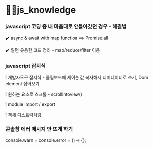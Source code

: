 # 🧞‍♂️js_knowledge

### javascript 코딩 중 내 마음대로 안돌아갔던 경우 - 해결법

✔️ async & await with map function ==> Promise.all 

✔️ 알면 유용한 코드 정리 - map/reduce/filter 이용

### javascript 잡지식

❕ 개발자도구 잡지식 - 클립보드에 제이슨 값 복사해서 더미데이터로 쓰기, Dom element 잡아오기

❕ 원하는 요소로 스크롤 - scrollIntoview()

❕ module import / export

❕ 객체 디스트럭처링

### 콘솔창 에러 메시지 안 뜨게 하기
console.warn = console.error = () => {};
